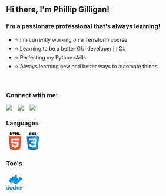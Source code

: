 ## Hi there, I'm Phillip Gilligan!

### I'm a passionate professional that's always learning!
- ⭐ I'm currently working on a Terraform course
- ⭐ Learning to be a better GUI developer in C#
- ⭐ Perfecting my Python skills
- ⭐ Always learning new and better ways to automate things

<br />

### Connect with me:
[<img align="left" width="32px" src="https://cdn.jsdelivr.net/npm/simple-icons@v3/icons/linkedin.svg" />][linkedin]
<img align="left" width="32px" src="https://cdn.jsdelivr.net/npm/simple-icons@v3/icons/youtube.svg" />
<img align="left" width="32px" src="https://cdn.jsdelivr.net/npm/simple-icons@v3/icons/twitter.svg" />
<br />

### Languages
<img align="left" width="48px" src="https://raw.githubusercontent.com/github/explore/80688e429a7d4ef2fca1e82350fe8e3517d3494d/topics/html/html.png" />
<img align="left" width="48px" src="https://raw.githubusercontent.com/github/explore/80688e429a7d4ef2fca1e82350fe8e3517d3494d/topics/css/css.png" />
<br />
<br />
<br />

### Tools
<img align="left" width="48px" src="https://raw.githubusercontent.com/github/explore/80688e429a7d4ef2fca1e82350fe8e3517d3494d/topics/docker/docker.png" />
<br />
<br />

[website]:
[youtube]:
[linkedin]: https://www.linkedin.com/in/phillip-gilligan/
